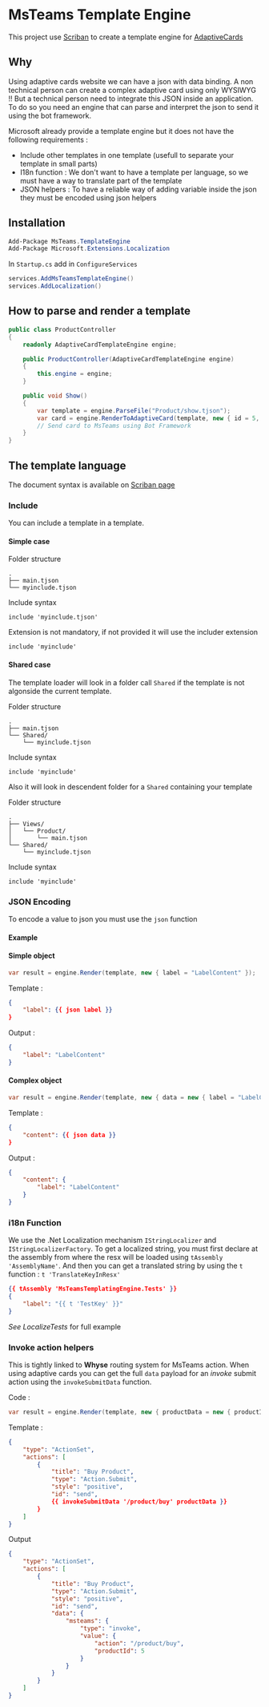 ﻿# MsTeams Template Engine

This project use [Scriban](https://github.com/lunet-io/scriban/) to create a template engine for [AdaptiveCards](https://adaptivecards.io/)

## Why

Using adaptive cards website we can have a json with data binding. 
A non technical person can create a complex adaptive card using only WYSIWYG !!
But a technical person need to integrate this JSON inside an application.
To do so you need an engine that can parse and interpret the json to send it using the bot framework.

Microsoft already provide a template engine but it does not have the following requirements :

- Include other templates in one template (usefull to separate your template in small parts)
- I18n function : We don't want to have a template per language, so we must have a way to translate part of the template
- JSON helpers : To have a reliable way of adding variable inside the json they must be encoded using json helpers

## Installation

```powershell
Add-Package MsTeams.TemplateEngine
Add-Package Microsoft.Extensions.Localization
```

In `Startup.cs` add in `ConfigureServices`

```csharp
services.AddMsTeamsTemplateEngine()
services.AddLocalization()
```

## How to parse and render a template

```csharp
public class ProductController
{
	readonly AdaptiveCardTemplateEngine engine;

	public ProductController(AdaptiveCardTemplateEngine engine)
	{
		this.engine = engine;
	}

	public void Show()
	{
		var template = engine.ParseFile("Product/show.tjson");
		var card = engine.RenderToAdaptiveCard(template, new { id = 5, title = "Chorizo", price = 5.99 });
		// Send card to MsTeams using Bot Framework
	}
}
```

## The template language

The document syntax is available on [Scriban page](https://github.com/lunet-io/scriban/blob/master/doc/language.md)

### Include
You can include a template in a template. 

#### Simple case

Folder structure
```
.
├── main.tjson
└── myinclude.tjson
```

Include syntax
```
include 'myinclude.tjson'
````

Extension is not mandatory, if not provided it will use the includer extension
```
include 'myinclude'
````


#### Shared case

The template loader will look in a folder call `Shared` if the template is not algonside the current template.

Folder structure
```
.
├── main.tjson
└── Shared/
    └── myinclude.tjson
```

Include syntax
```
include 'myinclude'
````


Also it will look in descendent folder for a `Shared` containing your template

Folder structure
```
.
├── Views/
│   └── Product/
│       └── main.tjson
└── Shared/
    └── myinclude.tjson
```

Include syntax
```
include 'myinclude'
````

### JSON Encoding

To encode a value to json you must use the `json` function

#### Example
#### Simple object
```csharp
var result = engine.Render(template, new { label = "LabelContent" });
```


Template :
```json
{
	"label": {{ json label }}
}
```

Output :
```json
{
	"label": "LabelContent"
}
```

#### Complex object
```csharp
var result = engine.Render(template, new { data = new { label = "LabelContent" } });
```


Template :
```json
{
	"content": {{ json data }}
}
```

Output :
```json
{
	"content": {
		"label": "LabelContent"
	}
}
```

### i18n Function

We use the .Net Localization mechanism `IStringLocalizer` and `IStringLocalizerFactory`. 
To get a localized string, you must first declare at the assembly from where the resx will be loaded using `tAssembly 'AssemblyName'`.
And then you can get a translated string by using the `t` function : `t 'TranslateKeyInResx'`

```json
{{ tAssembly 'MsTeamsTemplatingEngine.Tests' }}
{
	"label": "{{ t 'TestKey' }}"
}
```

_See LocalizeTests_ for full example

### Invoke action helpers

This is tightly linked to **Whyse** routing system for MsTeams action.
When using adaptive cards you can get the full `data` payload for an *invoke* submit action using the `invokeSubmitData` function.

Code :
```csharp
var result = engine.Render(template, new { productData = new { productId = 5 } });
```

Template :
```json
{
	"type": "ActionSet",
	"actions": [
		{
			"title": "Buy Product",
			"type": "Action.Submit",
			"style": "positive",
			"id": "send",
			{{ invokeSubmitData '/product/buy' productData }}
		}
	]
}
```

Output
```json
{
	"type": "ActionSet",
	"actions": [
		{
			"title": "Buy Product",
			"type": "Action.Submit",
			"style": "positive",
			"id": "send",
			"data": {
				"msteams": {
					"type": "invoke",
					"value": {
						"action": "/product/buy",
						"productId": 5
					}
				}
			}
		}
	]
}
```